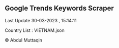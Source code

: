 

## Google Trends Keywords Scraper 
 
Last Update 30-03-2023 , 15:14:11

Country List :
VIETNAM.json



© Abdul Muttaqin 
